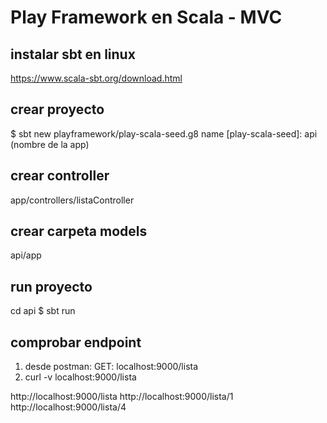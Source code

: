 # Play Framework en Scala - MVC

## instalar sbt en linux
https://www.scala-sbt.org/download.html

## crear proyecto
$ sbt new playframework/play-scala-seed.g8
name [play-scala-seed]: api (nombre de la app)

## crear controller
app/controllers/listaController

## crear carpeta models
api/app

## run proyecto
cd api
$ sbt run

## comprobar endpoint
1. desde postman:
GET: localhost:9000/lista
2. curl -v localhost:9000/lista

http://localhost:9000/lista
http://localhost:9000/lista/1
http://localhost:9000/lista/4


